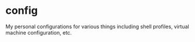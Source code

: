 # config
My personal configurations for various things including shell profiles, virtual machine configuration, etc.
